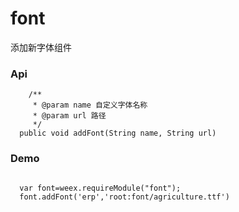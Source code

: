 # font

添加新字体组件

### **Api**

```
    /**
     * @param name 自定义字体名称
     * @param url 路径
     */ 
  public void addFont(String name, String url)
```

### Demo

```

  var font=weex.requireModule("font");
  font.addFont('erp','root:font/agriculture.ttf')
```



